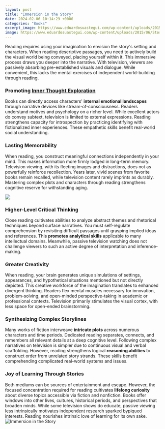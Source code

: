 ```yaml
---
layout: post
title: "Immersion in the Story"
date: 2024-02-06 10:14:29 +0000
categories: "Books"
excerpt_image: https://www.eduardosuastegui.com/wp-content/uploads/2015/06/Story-Immersion2.jpg
image: https://www.eduardosuastegui.com/wp-content/uploads/2015/06/Story-Immersion2.jpg
---
```


Reading requires using your imagination to envision the story's setting and characters. When reading descriptive passages, you need to actively build the visual world being conveyed, placing yourself within it. This immersive process draws you deeper into the narrative. With television, viewers are passively absorbing pre-established visuals and dialogue. While convenient, this lacks the mental exercises of independent world-building through reading. 
### Promoting [Inner Thought Exploration](https://store.fi.io.vn/collection/abella)  
Books can directly access characters' **internal emotional landscapes** through narrative devices like stream-of-consciousness. Readers understand motives and psychology on a richer level. While excellent actors do convey subtext, television is limited to external expressions. Reading strengthens capacity for introspection by practicing identifying with fictionalized inner experiences. These empathetic skills benefit real-world social understanding.
### Lasting Memorability  
When reading, you construct meaningful connections independently in your mind. This makes information more firmly lodged in long-term memory. Television viewing, with its fleeting images and distractions, does not as powerfully reinforce recollection. Years later, vivid scenes from favorite books remain recalled, while television content rarely imprints as durably. Mastering complex plots and characters through reading strengthens cognitive reserve for withstanding aging.

![](https://www.lamasatech.com/wp-content/uploads/2017/09/Storyworld-1-e1523287690130.jpg)
### Higher-Level **Critical Thinking**  
Close reading cultivates abilities to analyze abstract themes and rhetorical techniques beyond surface narratives. You must self-regulate comprehension by revisiting difficult passages until grasping implied ideas and references. This **promotes** **analytical skills** applicable to many intellectual domains. Meanwhile, passive television watching does not challenge viewers to such an active degree of interpretation and inference-making.
### Greater Creativity
When reading, your brain generates unique simulations of settings, appearances, and hypothetical situations mentioned but not directly depicted. This creative workforce of the imagination translates to enhanced divergent thinking. Readers flex mental muscles necessary for innovation, problem-solving, and open-minded perspective-taking in academic or professional contexts. Television primarily stimulates the visual cortex, with less space for open-ended brainstorming.
### Synthesizing **Complex Storylines**
Many works of fiction interweave **intricate plots** across numerous characters and time periods. Dedicated reading separates, connects, and remembers all relevant details at a deep cognitive level. Following complex narratives on television is simpler due to continuous visual and verbal scaffolding. However, reading strengthens logical **reasoning abilities** to construct order from unrelated story strands. These skills benefit comprehending complicated real-world systems and issues.
### Joy of Learning Through Stories  
Both mediums can be sources of entertainment and escape. However, the focused concentration required for reading cultivates **lifelong curiosity** about diverse topics accessible via fiction and nonfiction. Books offer windows into other lives, cultures, historical periods, and perspectives that broaden minds. While some television shows do educate, passive viewing less intrinsically motivates independent research sparked bypiqued interests. Reading nourishes intrinsic love of learning for its own sake.
![Immersion in the Story](https://www.eduardosuastegui.com/wp-content/uploads/2015/06/Story-Immersion2.jpg)